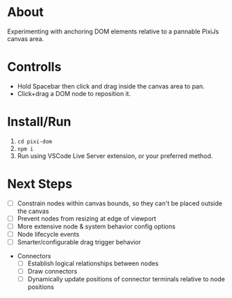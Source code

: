 # About

Experimenting with anchoring DOM elements relative to a pannable PixiJs canvas area.

# Controlls

- Hold Spacebar then click and drag inside the canvas area to pan.
- Click+drag a DOM node to reposition it.

# Install/Run

1. `cd pixi-dom`
2. `npm i`
3. Run using VSCode Live Server extension, or your preferred method.

# Next Steps

- [ ] Constrain nodes within canvas bounds, so they can't be placed outside the canvas
- [ ] Prevent nodes from resizing at edge of viewport
- [ ] More extensive node & system behavior config options
- [ ] Node lifecycle events
- [ ] Smarter/configurable drag trigger behavior
- Connectors
  - [ ] Establish logical relationships between nodes
  - [ ] Draw connectors
  - [ ] Dynamically update positions of connector terminals relative to node positions
